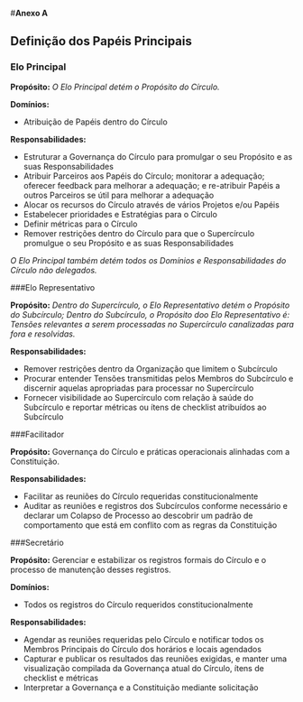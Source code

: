 #**Anexo A**

## Definição dos Papéis Principais

### Elo Principal

**Propósito:** _O Elo Principal detém o Propósito do Círculo._

**Domínios:** 
- Atribuição de Papéis dentro do Círculo

**Responsabilidades:**

- Estruturar a Governança do Círculo para promulgar o seu Propósito e as suas Responsabilidades
- Atribuir Parceiros aos Papéis do Círculo; monitorar a adequação; oferecer feedback para melhorar a adequação; e re-atribuir Papéis a outros Parceiros se útil para melhorar a adequação
- Alocar os recursos do Círculo através de vários Projetos e/ou Papéis
- Estabelecer prioridades e Estratégias para o Círculo
- Definir métricas para o Círculo
- Remover restrições dentro do Círculo para que o Supercírculo promulgue o seu Propósito e as suas Responsabilidades

_O Elo Principal também detém todos os Domínios e Responsabilidades do Círculo não delegados._

###Elo Representativo

**Propósito:** _Dentro do Supercírculo, o Elo Representativo detém o Propósito do Subcírculo; Dentro do Subcírculo, o Propósito doo Elo Representativo é: Tensões relevantes a serem processadas no Supercírculo canalizadas para fora e resolvidas._

**Responsabilidades:**

- Remover restrições dentro da Organização que limitem o Subcírculo
- Procurar entender Tensões transmitidas pelos Membros do Subcírculo e discernir aquelas apropriadas para processar no Supercírculo
- Fornecer visibilidade ao Supercírculo com relação à saúde do Subcírculo e reportar métricas ou ítens de checklist atribuídos ao Subcírculo

###Facilitador

**Propósito:** Governança do Círculo e práticas operacionais alinhadas com a Constituição.

**Responsabilidades:**

- Facilitar as reuniões do Círculo requeridas constitucionalmente
- Auditar as reuniões e registros dos Subcírculos conforme necessário e declarar um Colapso de Processo ao descobrir um padrão de comportamento que está em conflito com as regras da Constituição

###Secretário

**Propósito:** Gerenciar e estabilizar os registros formais do Círculo e o processo de manutenção desses registros.

**Domínios:**

- Todos os registros do Círculo requeridos constitucionalmente

**Responsabilidades:**

- Agendar as reuniões requeridas pelo Círculo e notificar todos os Membros Principais do Círculo dos horários e locais agendados
- Capturar e publicar os resultados das reuniões exigidas, e manter uma visualização compilada da Governança atual do Círculo, ítens de checklist e métricas
- Interpretar a Governança e a Constituição mediante solicitação
